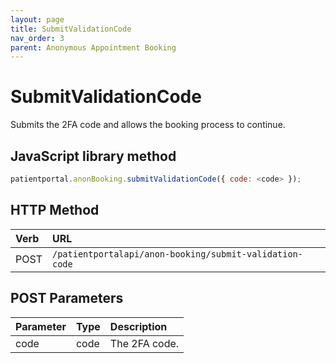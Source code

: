 ```yaml
---
layout: page
title: SubmitValidationCode
nav_order: 3
parent: Anonymous Appointment Booking
---
```


# SubmitValidationCode

Submits the 2FA code and allows the booking process to continue.

## JavaScript library method

```javascript
patientportal.anonBooking.submitValidationCode({ code: <code> });
```

## HTTP Method

| Verb | URL                                               |
|:-----|:--------------------------------------------------|
| POST | `/patientportalapi/anon-booking/submit-validation-code` |

## POST Parameters

| Parameter | Type   | Description                                                 |
|:----------|:-------|:------------------------------------------------------------|
| code | code | The 2FA code. |
